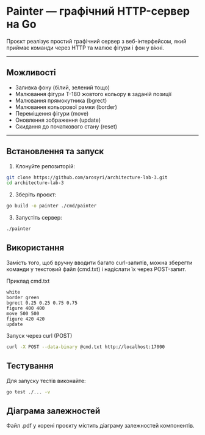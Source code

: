 # Painter — графічний HTTP-сервер на Go

Проєкт реалізує простий графічний сервер з веб-інтерфейсом, який приймає команди через HTTP та малює фігури і фон у вікні.

---

## Можливості

- Заливка фону (білий, зелений тощо)
- Малювання фігури T-180 жовтого кольору в заданій позиції
- Малювання прямокутника (bgrect)
- Малювання кольорової рамки (border)
- Переміщення фігури (move)
- Оновлення зображення (update)
- Скидання до початкового стану (reset)

---

## Встановлення та запуск

1. Клонуйте репозиторій:

```bash
git clone https://github.com/arosyri/architecture-lab-3.git
cd architecture-lab-3
```
2. Зберіть проєкт:

```bash
go build -o painter ./cmd/painter
```
3. Запустіть сервер:

```bash
./painter
```
## Використання
Замість того, щоб вручну вводити багато curl-запитів, можна зберегти команди у текстовий файл (cmd.txt) і надіслати їх через POST-запит.

Приклад cmd.txt

```
white
border green
bgrect 0.25 0.25 0.75 0.75
figure 400 400
move 500 500
figure 420 420
update
```
Запуск через curl (POST)

```bash
curl -X POST --data-binary @cmd.txt http://localhost:17000
```
## Тестування
Для запуску тестів виконайте:

```bash
go test ./... -v
```
## Діаграма залежностей
Файл .pdf у корені проєкту містить діаграму залежностей компонентів.
